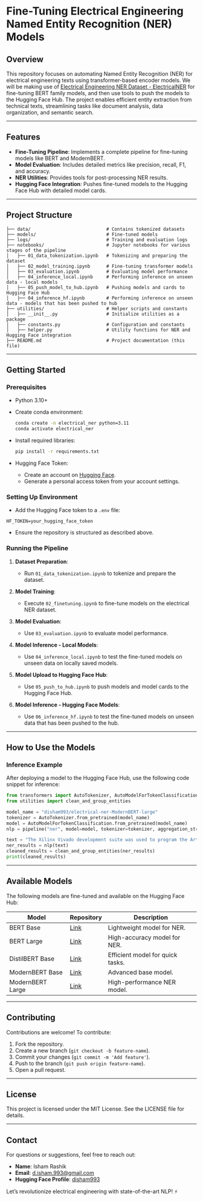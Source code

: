 # Fine-Tuning Electrical Engineering Named Entity Recognition (NER) Models

## Overview

This repository focuses on automating Named Entity Recognition (NER) for electrical engineering texts using transformer-based encoder models. We will be making use of [Electrical Engineering NER Dataset - ElectricalNER](https://huggingface.co/datasets/disham993/ElectricalNER) for fine-tuning BERT family models, and then use tools to push the models to the Hugging Face Hub. The project enables efficient entity extraction from technical texts, streamlining tasks like document analysis, data organization, and semantic search.

---

## Features

- **Fine-Tuning Pipeline**: Implements a complete pipeline for fine-tuning models like BERT and ModernBERT.
- **Model Evaluation**: Includes detailed metrics like precision, recall, F1, and accuracy.
- **NER Utilities**: Provides tools for post-processing NER results.
- **Hugging Face Integration**: Pushes fine-tuned models to the Hugging Face Hub with detailed model cards.

---

## Project Structure

```
├── data/                            # Contains tokenized datasets
├── models/                          # Fine-tuned models
├── logs/                            # Training and evaluation logs
├── notebooks/                       # Jupyter notebooks for various stages of the pipeline
│   ├── 01_data_tokenization.ipynb   # Tokenizing and preparing the dataset
│   ├── 02_model_training.ipynb      # Fine-tuning transformer models
│   ├── 03_evaluation.ipynb          # Evaluating model performance
│   ├── 04_inference_local.ipynb     # Performing inference on unseen data - local models
│   ├── 05_push_model_to_hub.ipynb   # Pushing models and cards to Hugging Face Hub
│   ├── 04_inference_hf.ipynb        # Performing inference on unseen data - models that has been pushed to hub
├── utilities/                       # Helper scripts and constants
│   ├── __init__.py                  # Initialize utilities as a package
│   ├── constants.py                 # Configuration and constants
│   ├── helper.py                    # Utility functions for NER and Hugging Face integration
├── README.md                        # Project documentation (this file)
```

---

## Getting Started

### Prerequisites

- Python 3.10+
- Create conda environment:
   ```bash
   conda create -n electrical_ner python=3.11
   conda activate electrical_ner
   ```
- Install required libraries:
   ```bash
   pip install -r requirements.txt
   ```

- Hugging Face Token:
  - Create an account on [Hugging Face](https://huggingface.co/).
  - Generate a personal access token from your account settings.

### Setting Up Environment

- Add the Hugging Face token to a `.env` file:

```env
HF_TOKEN=your_hugging_face_token
```

- Ensure the repository is structured as described above.

### Running the Pipeline

1. **Dataset Preparation**:

   - Run `01_data_tokenization.ipynb` to tokenize and prepare the dataset.

2. **Model Training**:

   - Execute `02_finetuning.ipynb` to fine-tune models on the electrical NER dataset.

3. **Model Evaluation**:

   - Use `03_evaluation.ipynb` to evaluate model performance.

4. **Model Inference - Local Models**:

   - Use `04_inference_local.ipynb` to test the fine-tuned models on unseen data on locally saved models.

5. **Model Upload to Hugging Face Hub**:

   - Use `05_push_to_hub.ipynb` to push models and model cards to the Hugging Face Hub.

6. **Model Inference - Hugging Face Models**:
   - Use `06_inference_hf.ipynb` to test the fine-tuned models on unseen data that has been pushed to the hub.

---

## How to Use the Models

### Inference Example

After deploying a model to the Hugging Face Hub, use the following code snippet for inference:

```python
from transformers import AutoTokenizer, AutoModelForTokenClassification, pipeline
from utilities import clean_and_group_entities

model_name = "disham993/electrical-ner-ModernBERT-large"
tokenizer = AutoTokenizer.from_pretrained(model_name)
model = AutoModelForTokenClassification.from_pretrained(model_name)
nlp = pipeline("ner", model=model, tokenizer=tokenizer, aggregation_strategy="simple")

text = "The Xilinx Vivado development suite was used to program the Artix-7 FPGA."
ner_results = nlp(text)
cleaned_results = clean_and_group_entities(ner_results)
print(cleaned_results)
```

---

## Available Models

The following models are fine-tuned and available on the Hugging Face Hub:

| Model            | Repository                                                               | Description                      |
| ---------------- | ------------------------------------------------------------------------ | -------------------------------- |
| BERT Base        | [Link](https://huggingface.co/disham993/electrical-ner-bert-base)        | Lightweight model for NER.       |
| BERT Large       | [Link](https://huggingface.co/disham993/electrical-ner-bert-large)       | High-accuracy model for NER.     |
| DistilBERT Base  | [Link](https://huggingface.co/disham993/electrical-ner-distilbert-base)  | Efficient model for quick tasks. |
| ModernBERT Base  | [Link](https://huggingface.co/disham993/electrical-ner-ModernBERT-base)  | Advanced base model.             |
| ModernBERT Large | [Link](https://huggingface.co/disham993/electrical-ner-ModernBERT-large) | High-performance NER model.      |

---

## Contributing

Contributions are welcome! To contribute:

1. Fork the repository.
2. Create a new branch (`git checkout -b feature-name`).
3. Commit your changes (`git commit -m 'Add feature'`).
4. Push to the branch (`git push origin feature-name`).
5. Open a pull request.

---

## License

This project is licensed under the MIT License. See the LICENSE file for details.

---

## Contact

For questions or suggestions, feel free to reach out:

- **Name**: Isham Rashik
- **Email**: d.isham.993@gmail.com
- **Hugging Face Profile**: [disham993](https://huggingface.co/disham993)

Let’s revolutionize electrical engineering with state-of-the-art NLP! ⚡
